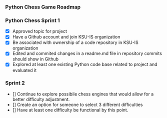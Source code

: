 ### Python Chess Game Roadmap
### Python Chess Sprint 1
- [x] Approved topic for project
- [x] Have a Github account and join KSU-IS organization
- [x] Be associated with ownership of a code repository in KSU-IS organization
- [x] Edited and commited changes in a readme.md file in repository commits should show in Github
- [x] Explored at least one existing Python code base related to project and evaluated it
### Sprint 2
- [] Continue to explore possibile chess engines that would allow for a better difficulty adjustment.
- [] Create an option for someone to select 3 different difficulties
- [] Have at least one difficulty be functional by this point.
